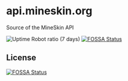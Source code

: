 # api.mineskin.org
Source of the MineSkin API

![Uptime Robot ratio (7 days)](https://img.shields.io/uptimerobot/ratio/7/m778205491-c9a30bac4bee55e0465477d4)
[![FOSSA Status](https://app.fossa.com/api/projects/git%2Bgithub.com%2FMineSkin%2Fapi.mineskin.org.svg?type=shield)](https://app.fossa.com/projects/git%2Bgithub.com%2FMineSkin%2Fapi.mineskin.org?ref=badge_shield)


## License
[![FOSSA Status](https://app.fossa.com/api/projects/git%2Bgithub.com%2FMineSkin%2Fapi.mineskin.org.svg?type=large)](https://app.fossa.com/projects/git%2Bgithub.com%2FMineSkin%2Fapi.mineskin.org?ref=badge_large)